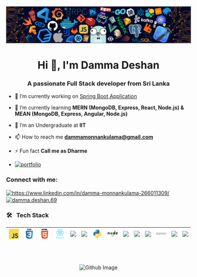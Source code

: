 ![Github Banner](https://github.com/Jaydeep-Yadav/Jaydeep-Yadav/blob/main/banner.png)
<h1 align="center">Hi 👋, I'm Damma Deshan</h1>

<h3 align="center">A passionate Full Stack developer from Sri Lanka</h3>

- 🔭 I’m currently working on [Spring Boot Application](https://github.com/dammamonnankulama/Spring-sample-project)

- 🌱 I’m currently learning **MERN (MongoDB, Express, React, Node.js) & MEAN (MongoDB, Express, Angular, Node.js)**

- 🤝 I’m an Undergraduate at **IIT**

- 📫 How to reach me **dammamonnankulama@gmail.com**

- ⚡ Fun fact **Call me as Dharme**
-  [![portfolio](https://img.shields.io/badge/my_portfolio-000?style=for-the-badge&logo=ko-fi&logoColor=white)](https://dammadeshan.vercel.app/)

<h3 align="left">Connect with me:</h3>
<p align="left">
<a href="https://linkedin.com/in/https://www.linkedin.com/in/damma-monnankulama-266011309/" target="blank"><img align="center" src="https://raw.githubusercontent.com/rahuldkjain/github-profile-readme-generator/master/src/images/icons/Social/linked-in-alt.svg" alt="https://www.linkedin.com/in/damma-monnankulama-266011309/" height="30" width="40" /></a>
<a href="https://fb.com/damma.deshan.69" target="blank"><img align="center" src="https://raw.githubusercontent.com/rahuldkjain/github-profile-readme-generator/master/src/images/icons/Social/facebook.svg" alt="damma.deshan.69" height="30" width="40" /></a>
</p>

### 🛠 &nbsp; Tech Stack

| <img src="https://raw.githubusercontent.com/devicons/devicon/master/icons/javascript/javascript-original.svg" width="40"> | <img src="https://raw.githubusercontent.com/devicons/devicon/master/icons/css3/css3-original-wordmark.svg" width="40"> | <img src="https://raw.githubusercontent.com/devicons/devicon/master/icons/html5/html5-original-wordmark.svg" width="40"> | <img src="https://raw.githubusercontent.com/devicons/devicon/master/icons/react/react-original-wordmark.svg" width="40"> | <img src="https://www.vectorlogo.zone/logos/tailwindcss/tailwindcss-icon.svg" width="40"> | <img src="https://www.vectorlogo.zone/logos/java/java-vertical.svg" width="40"> | <img src="https://raw.githubusercontent.com/devicons/devicon/master/icons/python/python-original.svg" width="40"> | <img src="https://raw.githubusercontent.com/devicons/devicon/master/icons/nodejs/nodejs-original-wordmark.svg" width="40"> | <img src="https://www.vectorlogo.zone/logos/mysql/mysql-ar21.svg" width="40"> | <img src="https://www.vectorlogo.zone/logos/postgresql/postgresql-vertical.svg" width="40"> | <img src="https://www.vectorlogo.zone/logos/mongodb/mongodb-icon.svg" width="40"> | <img src="https://raw.githubusercontent.com/devicons/devicon/master/icons/express/express-original-wordmark.svg" width="40"> | <img src="https://www.vectorlogo.zone/logos/git-scm/git-scm-icon.svg" width="40"> | <img src="https://www.vectorlogo.zone/logos/apache_tomcat/apache_tomcat-icon.svg" width="40"> | 
|:-:|:-:|:-:|:-:|:-:|:-:|:-:|:-:|:-:|:-:|:-:|:-:|:-:|:-:|



<br/><br/>

<div align="center">
  <img width="50%" alt="Github Image" src="https://raw.githubusercontent.com/onimur/.github/master/.resources/git-header.svg" />
</div>
